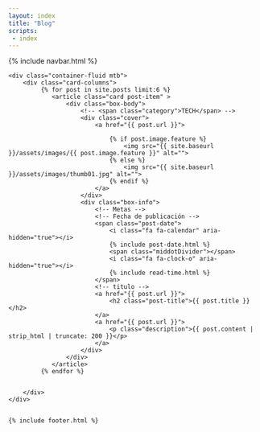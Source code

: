 ```yaml
---
layout: index
title: "Blog"
scripts:
 - index
---
```


<body  itemscope="" itemtype="http://schema.org/Blog">
    {% include navbar.html %}

	<div class="container-fluid mtb">
		<div class="card-columns">		
		     {% for post in site.posts limit:6 %}
		     	<article class="card post-item" >
		     		<div class="box-body">
		     			<!-- <span class="category">TECH</span> -->
		     			<div class="cover">
		     				<a href="{{ post.url }}">

		     					{% if post.image.feature %}
		     						<img src="{{ site.baseurl }}/assets/images/{{ post.image.feature }}" alt="">
		     					{% else %}
		     						<img src="{{ site.baseurl }}/assets/images/thumb01.jpg" alt="">
		     					{% endif %}		     					
		     				</a>
		     			</div>
			     		<div class="box-info">
			     			<!-- Metas -->
			     			<!-- Fecha de publicación -->
			     			<span class="post-date">
			     				<i class="fa fa-calendar" aria-hidden="true"></i>
			     				{% include post-date.html %}
								<span class="middotDivider"></span>
			     				<i class="fa fa-clock-o" aria-hidden="true"></i> 				
			     				{% include read-time.html %}
			     			</span>
			     			<!-- titulo -->
			     			<a href="{{ post.url }}">
			     				<h2 class="post-title">{{ post.title }}</h2>
			     			</a>
			     			<a href="{{ post.url }}">
			     				<p class="description">{{ post.content | strip_html | truncate: 200 }}</p>
			     			</a>
			     		</div>
		     		</div>
		     	</article>		     	
			 {% endfor %}


		</div>	
	</div>

	
  	{% include footer.html %}         
</body>

